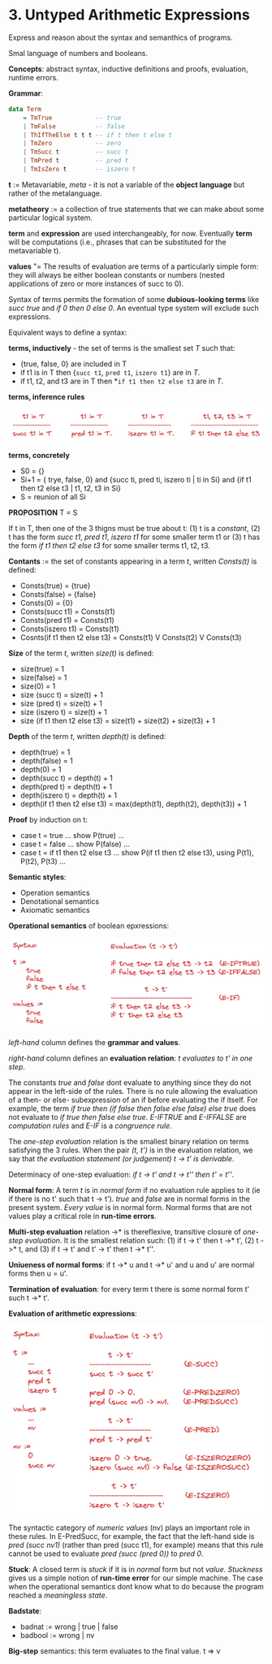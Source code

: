 # 3. Untyped Arithmetic Expressions

Express and reason about the syntax and semanthics of programs.

Smal language of numbers and booleans.

**Concepts**: abstract syntax, inductive definitions and proofs, evaluation, runtime errors.

**Grammar**:

```haskell
data Term
    = TmTrue            -- true
    | TmFalse           -- false
    | ThIfTheElse t t t -- if t then t else t
    | TmZero            -- zero
    | TmSucc t          -- succ t
    | TmPred t          -- pred t
    | TmIsZero t        -- iszero t
```

**t** := Metavariable, *meta* - it is not a variable of the **object language** but rather of the metalanguage.

**metatheory** := a collection of true statements that we can make about some particular logical system.

**term** and **expression** are used interchangeably, for now. Eventually **term** will be computations (i.e., phrases that can be substituted for the metavariable t).

**values** "= The results of evaluation are terms of a particularly simple form: they will always be either boolean constants or numbers (nested applications of zero or more instances of succ to 0). 

Syntax of terms permits the formation of some **dubious-looking terms** like *succ true* and *if 0 then 0 else 0*. An eventual type system will exclude such expressions.

Equivalent ways to define a syntax:

**terms, inductively** - the set of terms is the smallest set *T* such that:
- {true, false, 0} are included in T
- if t1 is in T then {`succ t1`, `pred t1`, `iszero t1`} are in *T*.
- if t1, t2, and t3 are in T then *`if t1 then t2 else t3` are in *T*.

**terms, inference rules**

![Inference Rules](../../assets/images/inference_rules.png "Inference rules")

**terms, concretely**
- S0 = {}
- Si+1 = { trye, false, 0} and {succ ti, pred ti, iszero ti | ti in Si} and {if t1 then t2 else t3 | t1, t2, t3 in Si}
- S = reunion of all Si

**PROPOSITION** T = S

If t in T, then one of the 3 thigns must be true about t: (1) t is a *constant*, (2) t has the form *succ t1*, *pred t1*, *iszero t1* for some smaller term t1 or (3) t has the form *if t1 then t2 else t3* for some smaller terms t1, t2, t3.

**Contants** := the set of constants appearing in a term *t*, written *Consts(t)* is defined:
- Consts(true) = {true}
- Consts(false) = {false}
- Consts(0) = {0}
- Consts(succ t1) = Consts(t1)
- Consts(pred t1) = Consts(t1)
- Consts(iszero t1) = Consts(t1)
- Cosnts(if t1 then t2 else t3) = Consts(t1) V Consts(t2) V Consts(t3)

**Size** of the term *t*, written *size(t)* is defined:
- size(true) = 1
- size(false) = 1
- size(0) = 1
- size (succ t) = size(t) + 1
- size (pred t) = size(t) + 1
- size (iszero t) = size(t) + 1
- size (if t1 then t2 else t3) = size(t1) + size(t2) + size(t3) + 1

**Depth** of the term *t*, written *depth(t)* is defined:
- depth(true) = 1
- depth(false) = 1
- depth(0) = 1
- depth(succ t) = depth(t) + 1
- depth(pred t) = depth(t) + 1
- depth(iszero t) = depth(t) +  1
- depth(if t1 then t2 else t3) = max(depth(t1), depth(t2), depth(t3)) + 1

**Proof** by induction on t:
- case t = true ... show P(true) ...
- case t = false ... show P(false) ...
- case t = if t1 then t2 else t3 ... show P(if t1 then t2 else t3), using P(t1), P(t2), P(t3) ...

**Semantic styles**:
- Operation semantics
- Denotational semantics
- Axiomatic semantics

**Operational semantics** of boolean epxressions:

![Untyped evaluation](../../assets/images/untyped_evaluation.png "Untyped evaluation")

*left-hand* column defines the **grammar and values**.

*right-hand* column defines an **evaluation relation**: *t evaluates to t' in one step*. 

The constants *true* and *false* dont evaluate to anything since they do not appear in the left-side of the rules. 
There is no rule allowing the evaluation of a then- or else- subexpression of an if before evaluating the if itself. For example, the term *if true then (if false then false else false) else true* does not evaluate to *if true then false else true*. *E-IFTRUE* and *E-IFFALSE* are *computation rules* and *E-IF* is a *congruence rule*.

The *one-step evaluation* relation is the smallest binary relation on terms satisfying the 3 rules. When the pair *(t, t')* is in the evaluation relation, we say that *the evaluation statement (or judgement) t -> t' is derivable*.

Determinacy of one-step evaluation: *if t -> t' and t -> t'' then t' = t''*.

**Normal form**: A term *t* is in *normal form* if no evaluation rule applies to it (ie if there is no t' such that t -> t'). *true* and *false* are in normal forms in the present system. *Every value* is in normal form. Normal forms that are not values play a critical role in **run-time errors**.

**Multi-step evaluation** relation ->* is thereflexive, transitive closure of *one-step evaluation*. It is the smallest relation such: (1) if t -> t' then t ->* t', (2) t ->* t, and (3) if t -> t' and t' -> t' then t ->* t''.

**Uniueness of normal forms**: if t ->* u and t ->* u' and u and u' are normal forms then u = u'.

**Termination of evaluation**: for every term t there is some normal form t' such t ->* t'.

**Evaluation of arithmetic expressions**:

![Untyped evaluation arithmetic](../../assets/images/untyped_evaluation_arith.png "Untyped evaluation arithmetic")

The syntactic category of *numeric values* (nv) plays an important role in these rules. In E-PredSucc, for example, the fact that the left-hand side is *pred (succ nv1)* (rather than pred (succ t1), for example) means that this rule cannot be used to evaluate *pred (succ (pred 0))* to *pred 0*.

**Stuck**: A closed term is *stuck* if it is in *normal* form but not *value*. *Stuckness* gives us a simple notion of **run-time error** for our simple machine. The case when the operational semantics dont know what to do because the program reached a *meaningless state*.

**Badstate**: 
- badnat := wrong | true | false
- badbool := wrong | nv

**Big-step** semantics: this term evaluates to the final value. t => v
